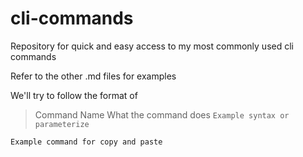 # cli-commands
Repository for quick and easy access to my most commonly used cli commands

Refer to the other .md files for examples

We'll try to follow the format of
> Command Name
What the command does
`Example syntax or parameterize`
```
Example command for copy and paste
```